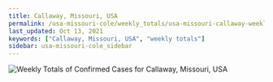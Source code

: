 ```yaml
---
title: Callaway, Missouri, USA
permalink: /usa-missouri-cole/weekly_totals/usa-missouri-callaway-weekly_totals.html
last_updated: Oct 13, 2021
keywords: ["Callaway, Missouri, USA", "weekly totals"]
sidebar: usa-missouri-cole_sidebar
---
```


![Weekly Totals of Confirmed Cases for Callaway, Missouri, USA](/covid_tracker/images/graphs/usa-missouri-callaway-weekly_totals_graph.png)
